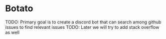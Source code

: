 # Botato

TODO: Primary goal is to create a discord bot that can search among github issues to find relevant issues
TODO: Later we will try to add stack overflow as well
